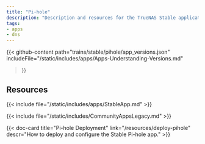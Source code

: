 ```yaml
---
title: "Pi-hole"
description: "Description and resources for the TrueNAS Stable application called Pi-hole."
tags:
- apps
- dns
---
```


{{< github-content 
    path="trains/stable/pihole/app_versions.json"
	includeFile="/static/includes/apps/Apps-Understanding-Versions.md"
>}}

## Resources

{{< include file="/static/includes/apps/StableApp.md" >}}

{{< include file="/static/includes/CommunityAppsLegacy.md" >}}

<div class="docs-sections">

{{< doc-card title="Pi-hole Deployment" link="/resources/deploy-pihole"
descr="How to deploy and configure the Stable Pi-hole app." >}}

</div>